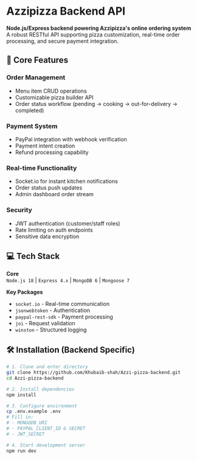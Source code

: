 # Azzipizza Backend API

**Node.js/Express backend powering Azzipizza's online ordering system**  
A robust RESTful API supporting pizza customization, real-time order processing, and secure payment integration.

## 🚀 Core Features

### Order Management
- Menu item CRUD operations
- Customizable pizza builder API
- Order status workflow (pending → cooking → out-for-delivery → completed)

### Payment System
- PayPal integration with webhook verification
- Payment intent creation
- Refund processing capability

### Real-time Functionality
- Socket.io for instant kitchen notifications
- Order status push updates
- Admin dashboard order stream

### Security
- JWT authentication (customer/staff roles)
- Rate limiting on auth endpoints
- Sensitive data encryption

## 💻 Tech Stack

**Core**  
`Node.js 18` | `Express 4.x` | `MongoDB 6` | `Mongoose 7`

**Key Packages**  
- `socket.io` - Real-time communication  
- `jsonwebtoken` - Authentication  
- `paypal-rest-sdk` - Payment processing  
- `joi` - Request validation  
- `winston` - Structured logging

## 🛠️ Installation (Backend Specific)

```bash
# 1. Clone and enter directory
git clone https://github.com/Khubaib-shah/Azzi-pizza-backend.git
cd Azzi-pizza-backend

# 2. Install dependencies
npm install

# 3. Configure environment
cp .env.example .env
# Fill in:
# - MONGODB_URI
# - PAYPAL_CLIENT_ID & SECRET
# - JWT_SECRET

# 4. Start development server
npm run dev
